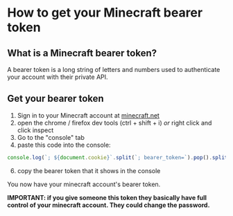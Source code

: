 # How to get your Minecraft bearer token

## What is a Minecraft bearer token?

A bearer token is a long string of letters and numbers used to authenticate your account with their private API.

## Get your bearer token

1. Sign in to your Minecraft account at [minecraft.net](https://minecraft.net)
2. open the chrome / firefox dev tools (ctrl + shift + i) _or_ right click and click inspect
3. Go to the "console" tab
4. paste this code into the console:
```js
console.log(`; ${document.cookie}`.split(`; bearer_token=`).pop().split(';').shift())
```
6. copy the bearer token that it shows in the console

You now have your minecraft account's bearer token.

**IMPORTANT: if you give someone this token they basically have full control of your minecraft account. They could change the password.**
